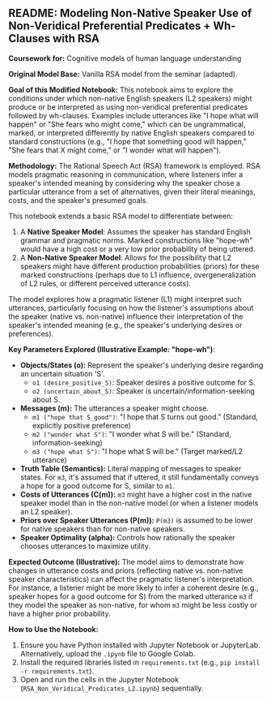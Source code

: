 ## README: Modeling Non-Native Speaker Use of Non-Veridical Preferential Predicates + Wh-Clauses with RSA

**Coursework for:** Cognitive models of human language understanding

**Original Model Base:** Vanilla RSA model from the seminar (adapted).

**Goal of this Modified Notebook:**
This notebook aims to explore the conditions under which non-native English speakers (L2 speakers) might produce or be interpreted as using non-veridical preferential predicates followed by wh-clauses. Examples include utterances like "I hope what will happen" or "She fears who might come," which can be ungrammatical, marked, or interpreted differently by native English speakers compared to standard constructions (e.g., "I hope that something good will happen," "She fears that X might come," or "I wonder what will happen").

**Methodology:**
The Rational Speech Act (RSA) framework is employed. RSA models pragmatic reasoning in communication, where listeners infer a speaker's intended meaning by considering why the speaker chose a particular utterance from a set of alternatives, given their literal meanings, costs, and the speaker's presumed goals.

This notebook extends a basic RSA model to differentiate between:
1.  A **Native Speaker Model**: Assumes the speaker has standard English grammar and pragmatic norms. Marked constructions like "hope-wh" would have a high cost or a very low prior probability of being uttered.
2.  A **Non-Native Speaker Model**: Allows for the possibility that L2 speakers might have different production probabilities (priors) for these marked constructions (perhaps due to L1 influence, overgeneralization of L2 rules, or different perceived utterance costs).

The model explores how a pragmatic listener (L1) might interpret such utterances, particularly focusing on how the listener's assumptions about the speaker (native vs. non-native) influence their interpretation of the speaker's intended meaning (e.g., the speaker's underlying desires or preferences).

**Key Parameters Explored (Illustrative Example: "hope-wh")**:
* **Objects/States (o):** Represent the speaker's underlying desire regarding an uncertain situation 'S'.
    * `o1 (desire_positive_S)`: Speaker desires a positive outcome for S.
    * `o2 (uncertain_about_S)`: Speaker is uncertain/information-seeking about S.
* **Messages (m):** The utterances a speaker might choose.
    * `m1 ("hope that S_good")`: "I hope that S turns out good." (Standard, explicitly positive preference)
    * `m2 ("wonder what S")`: "I wonder what S will be." (Standard, information-seeking)
    * `m3 ("hope what S")`: "I hope what S will be." (Target marked/L2 utterance)
* **Truth Table (Semantics):** Literal mapping of messages to speaker states. For `m3`, it's assumed that if uttered, it still fundamentally conveys a hope for a good outcome for S, similar to `m1`.
* **Costs of Utterances (C(m)):** `m3` might have a higher cost in the native speaker model than in the non-native model (or when a listener models an L2 speaker).
* **Priors over Speaker Utterances (P(m)):** `P(m3)` is assumed to be lower for native speakers than for non-native speakers.
* **Speaker Optimality (alpha):** Controls how rationally the speaker chooses utterances to maximize utility.

**Expected Outcome (Illustrative):**
The model aims to demonstrate how changes in utterance costs and priors (reflecting native vs. non-native speaker characteristics) can affect the pragmatic listener's interpretation. For instance, a listener might be more likely to infer a coherent desire (e.g., speaker hopes for a good outcome for S) from the marked utterance `m3` if they model the speaker as non-native, for whom `m3` might be less costly or have a higher prior probability.

**How to Use the Notebook:**
1. Ensure you have Python installed with Jupyter Notebook or JupyterLab. Alternatively, upload the `.ipynb` file to Google Colab.
2. Install the required libraries listed in `requirements.txt` (e.g., `pip install -r requirements.txt`).
3. Open and run the cells in the Jupyter Notebook (`RSA_Non_Veridical_Predicates_L2.ipynb`) sequentially.